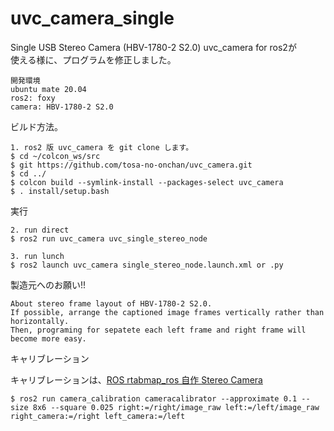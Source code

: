 # uvc_camera_single    
Single USB Stereo Camera (HBV-1780-2 S2.0) uvc_camera for ros2が    
使える様に、プログラムを修正しました。   
    
    開発環境    
    ubuntu mate 20.04    
    ros2: foxy    
    camera: HBV-1780-2 S2.0    
    
ビルド方法。    
    
    1. ros2 版 uvc_camera を git clone します。    
    $ cd ~/colcon_ws/src    
    $ git https://github.com/tosa-no-onchan/uvc_camera.git    
    $ cd ../    
    $ colcon build --symlink-install --packages-select uvc_camera    
    $ . install/setup.bash    
    
    
実行    
    
    2. run direct    
    $ ros2 run uvc_camera uvc_single_stereo_node    
    
    3. run lunch    
    $ ros2 launch uvc_camera single_stereo_node.launch.xml or .py    
    
    
製造元へのお願い!!    
    
    About stereo frame layout of HBV-1780-2 S2.0.    
    If possible, arrange the captioned image frames vertically rather than horizontally.    
    Then, programing for sepatete each left frame and right frame will become more easy.    
    
キャリブレーション    
    
キャリブレーションは、[ROS rtabmap_ros 自作 Stereo Camera ](http://www.netosa.com/blog/2021/09/ros-rtabmap-ros-stereo-camera.html)    
    
    $ ros2 run camera_calibration cameracalibrator --approximate 0.1 --size 8x6 --square 0.025 right:=/right/image_raw left:=/left/image_raw right_camera:=/right left_camera:=/left    
        
